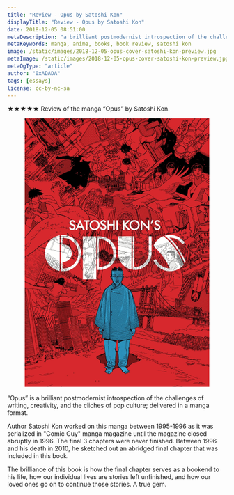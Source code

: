 ```yaml
---
title: "Review - Opus by Satoshi Kon"
displayTitle: "Review - Opus by Satoshi Kon"
date: 2018-12-05 08:51:00
metaDescription: "a brilliant postmodernist introspection of the challenges of writing"
metaKeywords: manga, anime, books, book review, satoshi kon
image: /static/images/2018-12-05-opus-cover-satoshi-kon-preview.jpg
metaImage: /static/images/2018-12-05-opus-cover-satoshi-kon-preview.jpg
metaOgType: "article"
author: "0xADADA"
tags: [essays]
license: cc-by-nc-sa
---
```



★★★★★ Review of the manga “Opus” by Satoshi Kon.

<figure>
  <img src="/static/images/2018-12-05-opus-cover-satoshi-kon.jpg"
    alt="Opus by Satoshi Kon" title="Opus by Satoshi Kon">
</figure>

“Opus” is a brilliant postmodernist introspection of the challenges of writing, 
creativity, and the cliches of pop culture; delivered in a manga format.

Author Satoshi Kon worked on this manga between 1995-1996 as it was serialized
in "Comic Guy" manga magazine until the magazine closed abruptly in 1996. The 
final 3 chapters were never finished. Between 1996 and his death in 2010, he
sketched out an abridged final chapter that was included in this book.

The brilliance of this book is how the final chapter serves as a bookend to his
life, how our individual lives are stories left unfinished, and how our loved 
ones go on to continue those stories. A true gem.

